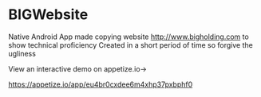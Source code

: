 # BIGWebsite
Native Android App made copying website http://www.bigholding.com to show technical proficiency 
Created in a short period of time so forgive the ugliness

View an interactive demo on appetize.io->  

https://appetize.io/app/eu4br0cxdee6m4xhp37pxbphf0
